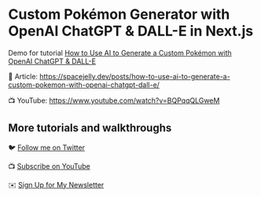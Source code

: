# Custom Pokémon Generator with OpenAI ChatGPT & DALL-E in Next.js

Demo for tutorial [How to Use AI to Generate a Custom Pokémon with OpenAI ChatGPT & DALL-E](https://www.youtube.com/watch?v=BQPqqQLGweM)

📝 Article: https://spacejelly.dev/posts/how-to-use-ai-to-generate-a-custom-pokemon-with-openai-chatgpt-dall-e/

📺 YouTube: https://www.youtube.com/watch?v=BQPqqQLGweM

## More tutorials and walkthroughs

🐦 [Follow me on Twitter](https://twitter.com/colbyfayock)

📺 [Subscribe on YouTube](https://www.youtube.com/colbyfayock)

✉️ [Sign Up for My Newsletter](https://colbyfayock.com/newsletter)

